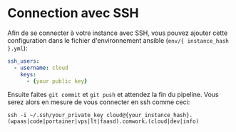 # Connection avec SSH

Afin de se connecter à votre instance avec SSH, vous pouvez ajouter cette configuration dans le fichier d'environnement ansible (`env/{ instance_hash }.yml`):

```yaml
ssh_users:
  - username: cloud
    keys: 
      - {your public key}
```

Ensuite faites `git commit` et `git push` et attendez la fin du pipeline. Vous serez alors en mesure de vous connecter en ssh comme ceci:

```shell
ssh -i ~/.ssh/your_private_key cloud@{your_instance_hash}.(wpaas|code|portainer|vps|lt|faasd).comwork.(cloud|dev|info)
```
